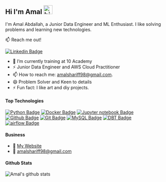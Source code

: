 ## Hi I'm Amal <img src="https://user-images.githubusercontent.com/1303154/88677602-1635ba80-d120-11ea-84d8-d263ba5fc3c0.gif" width="28px" height="28px" alt="hi">

I'm Amal Abdallah, a Junior Data Engineer and ML Enthusiast. I like solving problems and learning new technologies.

:mailbox: Reach me out!

[![Linkedin Badge](https://img.shields.io/badge/-Amal-0e76a8?style=flat&labelColor=0e76a8&logo=linkedin&logoColor=white)](https://www.linkedin.com/in/amal-abdallah-0b1a56150/) 


- 🔭 I’m currently training at 10 Academy
- ⚡ Junior Data Engineer and AWS Cloud Practitioner
- 📫 How to reach me: amalshariff98@gmail.com.
- 😄 Problem Solver and Keen to details
- ⚡ Fun fact: I like art and diy projects.

#### Top Technologies

<!-- TODO: Make technologies links takes you to repositories -->

[![Python Badge](https://img.shields.io/badge/-Python-F0DB4F?style=for-the-badge&labelColor=black&logo=python&logoColor=F0DB4F)](#)   [![Docker Badge](https://img.shields.io/badge/-Docker-007acc?style=for-the-badge&labelColor=black&logo=Docker&logoColor=007acc)](#)  [![Jupyter notebook Badge](https://img.shields.io/badge/-jupyter-FC6A03?style=for-the-badge&labelColor=black&logo=jupyter&logoColor=#FF4500)](#)  [![Github Badge](https://img.shields.io/badge/-github-white?style=for-the-badge&labelColor=black&logo=github&logoColor=#FF4500)](#)  [![Git Badge](https://img.shields.io/badge/-git-red?style=for-the-badge&labelColor=black&logo=git&logoColor=#FF4500)](#)  [![MySQL Badge](https://img.shields.io/badge/-MySQL-yellow?style=for-the-badge&labelColor=black&logo=MySQL&logoColor=#FF4500)](#)  [![DBT Badge](https://img.shields.io/badge/-DBT-red?style=for-the-badge&labelColor=black&logo=DBT&logoColor=#FF4500)](#)  [![airflow Badge](https://img.shields.io/badge/-airflow-green?style=for-the-badge&labelColor=black&logo=apacheairflow&logoColor=F0DB4F)](#)


#### Business
- :paperclip: [My Website](https://sites.google.com/view/amalshariff/home)
- :email: amalshariff98@gmail.com


#### Github Stats

  <img align="left" alt="Amal's github stats" src="https://github-readme-stats.vercel.app/api?username=Amulah-98&show_icons=true&hide_border=false&title_color=ff652f&icon_color=FFE400&bg_color=09131B&text_color=ffffff&border_color=0c1a25" />

</details>

<!--START_SECTION:waka-->
<!--END_SECTION:waka-->

</details>
